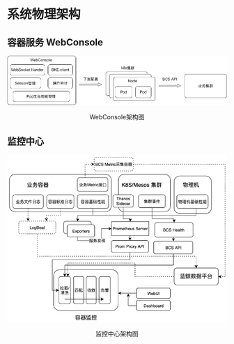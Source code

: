 # 系统物理架构

## 容器服务 WebConsole

![-w200](../media/b628b49d7f03c7a23145f595acd571bc.png)
<center>WebConsole架构图</center>

## 监控中心

![-w200](../media/0ec07954fe93fe809e9ecef823ae764d.png)
<center>监控中心架构图</center>
